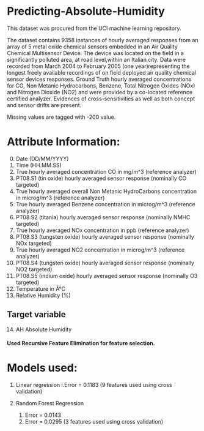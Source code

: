 # Predicting-Absolute-Humidity
This dataset was procured from the UCI machine learning repository. 

The dataset contains 9358 instances of hourly averaged responses from an array of 5 metal oxide chemical sensors embedded in an Air Quality Chemical Multisensor Device. The device was located on the field in a significantly polluted area, at road level,within an Italian city. Data were recorded from March 2004 to February 2005 (one year)representing the longest freely available recordings of on field deployed air quality chemical sensor devices responses. Ground Truth hourly averaged concentrations for CO, Non Metanic Hydrocarbons, Benzene, Total Nitrogen Oxides (NOx) and Nitrogen Dioxide (NO2) and were provided by a co-located reference certified analyzer. Evidences of cross-sensitivities as well as both concept and sensor drifts are present. 

Missing values are tagged with -200 value. 

# Attribute Information:

0. Date	(DD/MM/YYYY) 
1. Time	(HH.MM.SS) 
2. True hourly averaged concentration CO in mg/m^3 (reference analyzer) 
3. PT08.S1 (tin oxide) hourly averaged sensor response (nominally CO targeted)	
4. True hourly averaged overall Non Metanic HydroCarbons concentration in microg/m^3 (reference analyzer) 
5. True hourly averaged Benzene concentration in microg/m^3 (reference analyzer) 
6. PT08.S2 (titania) hourly averaged sensor response (nominally NMHC targeted)	
7. True hourly averaged NOx concentration in ppb (reference analyzer) 
8. PT08.S3 (tungsten oxide) hourly averaged sensor response (nominally NOx targeted) 
9. True hourly averaged NO2 concentration in microg/m^3 (reference analyzer)	
10. PT08.S4 (tungsten oxide) hourly averaged sensor response (nominally NO2 targeted)	
11. PT08.S5 (indium oxide) hourly averaged sensor response (nominally O3 targeted) 
12. Temperature in Â°C	
13. Relative Humidity (%) 
## Target variable
14. AH Absolute Humidity

#### Used Recursive Feature Elimination for feature selection.

# Models used:
1) Linear regression
i.Error = 0.1183 (9 features used using cross validation)
      
2) Random Forest Regression
     1. Error = 0.0143
     2. Error = 0.0295 (3 features used using cross validation)
